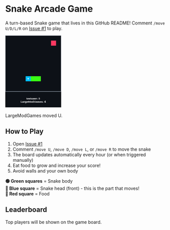# Snake Arcade Game

A turn-based Snake game that lives in this GitHub README! Comment `/move U/D/L/R` on [Issue #1](../../issues/1) to play.

<!-- SNAKE-BOARD-START -->
<img src="snake-board-1749725212561.png?raw=true" alt="Snake Board">

LargeModGames moved U.
<!-- SNAKE-BOARD-END -->

## How to Play

1. Open [Issue #1](../../issues/1)
2. Comment `/move U`, `/move D`, `/move L`, or `/move R` to move the snake
3. The board updates automatically every hour (or when triggered manually)
4. Eat food to grow and increase your score!
5. Avoid walls and your own body

**🟢 Green squares** = Snake body  
**🔵 Blue square** = Snake head (front) - this is the part that moves!  
**🔴 Red square** = Food

## Leaderboard

Top players will be shown on the game board.
